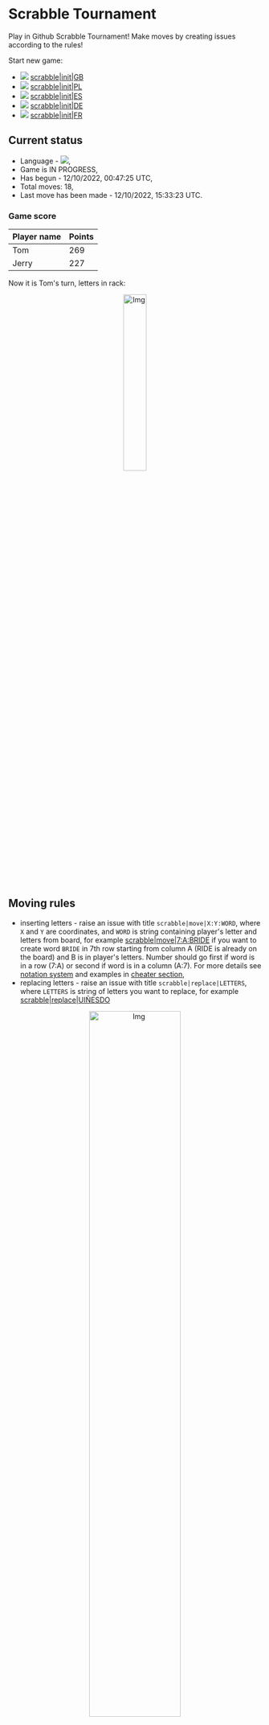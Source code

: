 
# Scrabble Tournament
Play in Github Scrabble Tournament! Make moves by creating issues according to the rules!
 
Start new game:

 - ![](https://raw.githubusercontent.com/radosz99/radosz99/main/flags/GB.png)  [scrabble&#124;init&#124;GB](https://github.com/radosz99/radosz99/issues/new?title=scrabble%7Cinit%7CGB&body=Just+push+%27Submit+new+issue%27+or+update+with+your+move.)
 - ![](https://raw.githubusercontent.com/radosz99/radosz99/main/flags/PL.png)  [scrabble&#124;init&#124;PL](https://github.com/radosz99/radosz99/issues/new?title=scrabble%7Cinit%7CPL&body=Just+push+%27Submit+new+issue%27+or+update+with+your+move.)
 - ![](https://raw.githubusercontent.com/radosz99/radosz99/main/flags/ES.png)  [scrabble&#124;init&#124;ES](https://github.com/radosz99/radosz99/issues/new?title=scrabble%7Cinit%7CES&body=Just+push+%27Submit+new+issue%27+or+update+with+your+move.)
 - ![](https://raw.githubusercontent.com/radosz99/radosz99/main/flags/DE.png)  [scrabble&#124;init&#124;DE](https://github.com/radosz99/radosz99/issues/new?title=scrabble%7Cinit%7CDE&body=Just+push+%27Submit+new+issue%27+or+update+with+your+move.)
 - ![](https://raw.githubusercontent.com/radosz99/radosz99/main/flags/FR.png)  [scrabble&#124;init&#124;FR](https://github.com/radosz99/radosz99/issues/new?title=scrabble%7Cinit%7CFR&body=Just+push+%27Submit+new+issue%27+or+update+with+your+move.)

## Current status
 - Language - ![](https://raw.githubusercontent.com/radosz99/radosz99/main/flags/ES.png),
 - Game is IN PROGRESS,
 - Has begun - 12/10/2022, 00:47:25 UTC,
 - Total moves: 18,
 - Last move has been made - 12/10/2022, 15:33:23 UTC.
    
### Game score
| Player name | Points |
 | - | - |  
| Tom | 269
| Jerry | 227

Now it is Tom's turn, letters in rack:
<p align="center">
    <img src="https://raw.githubusercontent.com/radosz99/radosz99/main/rack.png" width=30% alt="Img"/>
</p>

## Moving rules
 - inserting letters - raise an issue with title `scrabble|move|X:Y:WORD`, where `X` and `Y` are coordinates, and `WORD` is string containing player's letter and letters from board, for example [scrabble&#124;move&#124;7:A:BRIDE](https://github.com/radosz99/radosz99/issues/new?title=scrabble%7Cmove%7C7%3AA%3ABRIDE&body=Just+push+%27Submit+new+issue%27+or+update+with+your+move.) if you want to create word `BRIDE` in 7th row starting from column A (RIDE is already on the board) and B is in player's letters. Number should go first if word is in a row (7:A) or second if word is in a column (A:7). For more details see [notation system](https://en.wikipedia.org/wiki/Scrabble#Notation_system) and examples in [cheater section](#cheater),
 - replacing letters - raise an issue with title `scrabble|replace|LETTERS`, where `LETTERS` is string of letters you want to replace, for example [scrabble&#124;replace&#124;UIÑESDO](https://github.com/radosz99/radosz99/issues/new?title=scrabble%7Creplace%7CUIÑESDO&body=Just+push+%27Submit+new+issue%27+or+update+with+your+move..)
<p align="center">
<img src="https://raw.githubusercontent.com/radosz99/radosz99/main/board.png" width=60% alt="Img"/>
</p>
    
## Leaderboard
| Moves | Who | Points |
| - | - | - |
| 18 | [@radosz99](github.com/radosz99)| 496

<a name="cheater"></a>
## Cheater section  
Are you sure? :smiling_imp: :smiling_imp: :smiling_imp:
<details>
  <summary>Spoiler warning!</summary>
  
  | Id | Move | Issue link | Points |
  | - | - | - | - |  
|1| 4:H:ideeis | [scrabble&#124;move&#124;4:H:ideeis](https://github.com/radosz99/radosz99/issues/new?title=scrabble%7Cmove%7C4%3AH%3Aideeis&body=Just+push+%27Submit+new+issue%27+or+update+with+your+move.) | 14 
|2| 4:H:idees | [scrabble&#124;move&#124;4:H:idees](https://github.com/radosz99/radosz99/issues/new?title=scrabble%7Cmove%7C4%3AH%3Aidees&body=Just+push+%27Submit+new+issue%27+or+update+with+your+move.) | 12 
|3| 4:H:ideos | [scrabble&#124;move&#124;4:H:ideos](https://github.com/radosz99/radosz99/issues/new?title=scrabble%7Cmove%7C4%3AH%3Aideos&body=Just+push+%27Submit+new+issue%27+or+update+with+your+move.) | 12 
|4| 5:J:xies | [scrabble&#124;move&#124;5:J:xies](https://github.com/radosz99/radosz99/issues/new?title=scrabble%7Cmove%7C5%3AJ%3Axies&body=Just+push+%27Submit+new+issue%27+or+update+with+your+move.) | 11 
|5| 4:H:idee | [scrabble&#124;move&#124;4:H:idee](https://github.com/radosz99/radosz99/issues/new?title=scrabble%7Cmove%7C4%3AH%3Aidee&body=Just+push+%27Submit+new+issue%27+or+update+with+your+move.) | 10 
|6| 4:H:ideo | [scrabble&#124;move&#124;4:H:ideo](https://github.com/radosz99/radosz99/issues/new?title=scrabble%7Cmove%7C4%3AH%3Aideo&body=Just+push+%27Submit+new+issue%27+or+update+with+your+move.) | 10 
|7| 9:A:odie | [scrabble&#124;move&#124;9:A:odie](https://github.com/radosz99/radosz99/issues/new?title=scrabble%7Cmove%7C9%3AA%3Aodie&body=Just+push+%27Submit+new+issue%27+or+update+with+your+move.) | 9 
|8| 9:A:odio | [scrabble&#124;move&#124;9:A:odio](https://github.com/radosz99/radosz99/issues/new?title=scrabble%7Cmove%7C9%3AA%3Aodio&body=Just+push+%27Submit+new+issue%27+or+update+with+your+move.) | 9 
|9| 5:J:xi | [scrabble&#124;move&#124;5:J:xi](https://github.com/radosz99/radosz99/issues/new?title=scrabble%7Cmove%7C5%3AJ%3Axi&body=Just+push+%27Submit+new+issue%27+or+update+with+your+move.) | 9 
|10| 8:A:cid | [scrabble&#124;move&#124;8:A:cid](https://github.com/radosz99/radosz99/issues/new?title=scrabble%7Cmove%7C8%3AA%3Acid&body=Just+push+%27Submit+new+issue%27+or+update+with+your+move.) | 8 
</details>
    
## Latest moves
<details>
  <summary>Show latest 10 moves</summary>
  
  | Id | Type | Move / Letters to replace | Created words / New letters | Date | Points | Player | Who |
  | - | - | - | - | - | - | - | - |
|17| REPLACE | ['H', 'D', 'D', 'J', 'L', 'T', 'I'] | RAMSECZ | 12/10/2022, 15:33:23 UTC | 0 | Jerry | [@radosz99](github.com/radosz99) |
|16| INSERT | H:3:sisona | ['SISONA'] | 12/10/2022, 14:51:56 UTC | 7 | Tom | [@radosz99](github.com/radosz99) |
|15| INSERT | A:5:guaco | ['GUACO'] | 12/10/2022, 12:14:51 UTC | 24 | Jerry | [@radosz99](github.com/radosz99) |
|14| INSERT | 2:A:coplead | ['COPLEAD'] | 12/10/2022, 01:20:38 UTC | 28 | Tom | [@radosz99](github.com/radosz99) |
|13| INSERT | 0:D:tangad | ['TANGAD'] | 12/10/2022, 01:14:12 UTC | 24 | Jerry | [@radosz99](github.com/radosz99) |
|12| INSERT | B:0:broncha | ['BRONCHA'] | 12/10/2022, 01:12:05 UTC | 24 | Tom | [@radosz99](github.com/radosz99) |
|11| INSERT | D:0:talque | ['TALQUE'] | 12/10/2022, 01:10:40 UTC | 22 | Jerry | [@radosz99](github.com/radosz99) |
|10| INSERT | 5:A:gateabas | ['GATEABAS'] | 12/10/2022, 01:09:06 UTC | 63 | Tom | [@radosz99](github.com/radosz99) |
|9| INSERT | 11:A:pufs | ['PUFS'] | 12/10/2022, 01:08:24 UTC | 24 | Jerry | [@radosz99](github.com/radosz99) |
|8| INSERT | 14:A:oye | ['OYE'] | 12/10/2022, 01:06:41 UTC | 18 | Tom | [@radosz99](github.com/radosz99) |
</details>
    